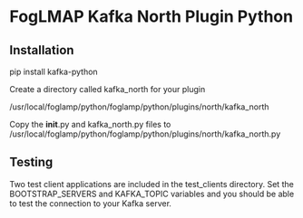 # FogLMAP Kafka North Plugin Python


## Installation

pip install kafka-python

Create a directory called kafka_north for your plugin  
  
/usr/local/foglamp/python/foglamp/python/plugins/north/kafka_north

Copy the __init__.py and kafka_north.py files to /usr/local/foglamp/python/foglamp/python/plugins/north/kafka_north.py


## Testing
Two test client applications are included in the test_clients directory. Set the BOOTSTRAP_SERVERS and KAFKA_TOPIC variables and you should be able to test the connection to your Kafka server.


